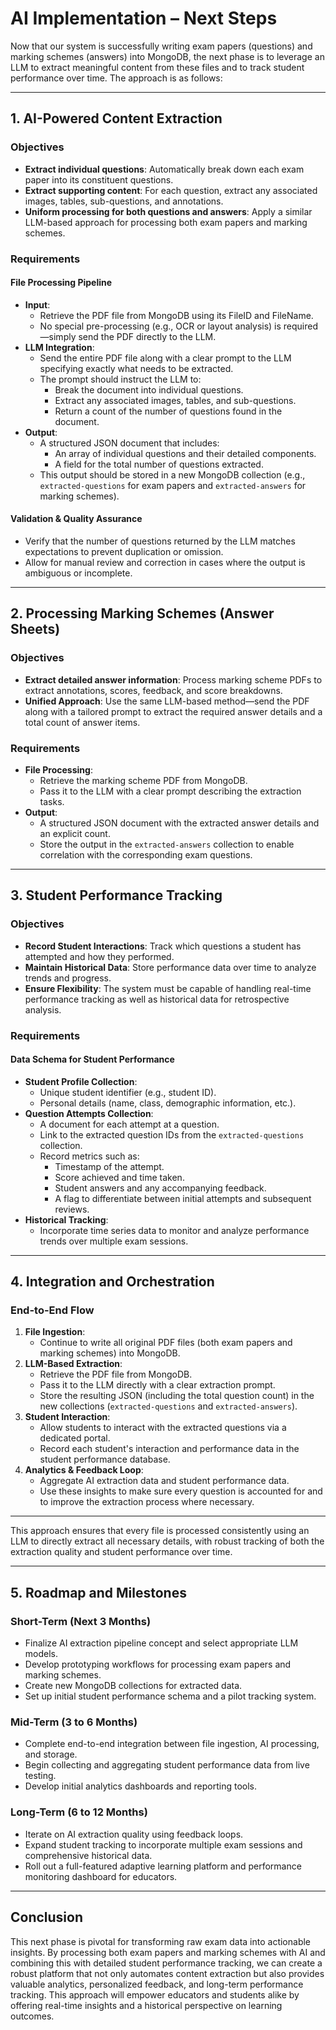 # AI Implementation – Next Steps

Now that our system is successfully writing exam papers (questions) and marking schemes (answers) into MongoDB, the next phase is to leverage an LLM to extract meaningful content from these files and to track student performance over time. The approach is as follows:

---

## 1. AI-Powered Content Extraction

### Objectives
- **Extract individual questions**: Automatically break down each exam paper into its constituent questions.
- **Extract supporting content**: For each question, extract any associated images, tables, sub-questions, and annotations.
- **Uniform processing for both questions and answers**: Apply a similar LLM-based approach for processing both exam papers and marking schemes.

### Requirements

#### File Processing Pipeline
- **Input**: 
  - Retrieve the PDF file from MongoDB using its FileID and FileName.
  - No special pre-processing (e.g., OCR or layout analysis) is required—simply send the PDF directly to the LLM.
- **LLM Integration**:
  - Send the entire PDF file along with a clear prompt to the LLM specifying exactly what needs to be extracted.
  - The prompt should instruct the LLM to:
    - Break the document into individual questions.
    - Extract any associated images, tables, and sub-questions.
    - Return a count of the number of questions found in the document.
- **Output**:
  - A structured JSON document that includes:
    - An array of individual questions and their detailed components.
    - A field for the total number of questions extracted.
  - This output should be stored in a new MongoDB collection (e.g., `extracted-questions` for exam papers and `extracted-answers` for marking schemes).

#### Validation & Quality Assurance
- Verify that the number of questions returned by the LLM matches expectations to prevent duplication or omission.
- Allow for manual review and correction in cases where the output is ambiguous or incomplete.

---

## 2. Processing Marking Schemes (Answer Sheets)

### Objectives
- **Extract detailed answer information**: Process marking scheme PDFs to extract annotations, scores, feedback, and score breakdowns.
- **Unified Approach**: Use the same LLM-based method—send the PDF along with a tailored prompt to extract the required answer details and a total count of answer items.

### Requirements
- **File Processing**:
  - Retrieve the marking scheme PDF from MongoDB.
  - Pass it to the LLM with a clear prompt describing the extraction tasks.
- **Output**:
  - A structured JSON document with the extracted answer details and an explicit count.
  - Store the output in the `extracted-answers` collection to enable correlation with the corresponding exam questions.

---

## 3. Student Performance Tracking

### Objectives
- **Record Student Interactions**: Track which questions a student has attempted and how they performed.
- **Maintain Historical Data**: Store performance data over time to analyze trends and progress.
- **Ensure Flexibility**: The system must be capable of handling real-time performance tracking as well as historical data for retrospective analysis.

### Requirements

#### Data Schema for Student Performance
- **Student Profile Collection**:
  - Unique student identifier (e.g., student ID).
  - Personal details (name, class, demographic information, etc.).
- **Question Attempts Collection**:
  - A document for each attempt at a question.
  - Link to the extracted question IDs from the `extracted-questions` collection.
  - Record metrics such as:
    - Timestamp of the attempt.
    - Score achieved and time taken.
    - Student answers and any accompanying feedback.
    - A flag to differentiate between initial attempts and subsequent reviews.
- **Historical Tracking**:
  - Incorporate time series data to monitor and analyze performance trends over multiple exam sessions.

---

## 4. Integration and Orchestration

### End-to-End Flow
1. **File Ingestion**:
   - Continue to write all original PDF files (both exam papers and marking schemes) into MongoDB.
2. **LLM-Based Extraction**:
   - Retrieve the PDF file from MongoDB.
   - Pass it to the LLM directly with a clear extraction prompt.
   - Store the resulting JSON (including the total question count) in the new collections (`extracted-questions` and `extracted-answers`).
3. **Student Interaction**:
   - Allow students to interact with the extracted questions via a dedicated portal.
   - Record each student's interaction and performance data in the student performance database.
4. **Analytics & Feedback Loop**:
   - Aggregate AI extraction data and student performance data.
   - Use these insights to make sure every question is accounted for and to improve the extraction process where necessary.

---

This approach ensures that every file is processed consistently using an LLM to directly extract all necessary details, with robust tracking of both the extraction quality and student performance over time.

---

## 5. Roadmap and Milestones

### Short-Term (Next 3 Months)
- Finalize AI extraction pipeline concept and select appropriate LLM models.
- Develop prototyping workflows for processing exam papers and marking schemes.
- Create new MongoDB collections for extracted data.
- Set up initial student performance schema and a pilot tracking system.

### Mid-Term (3 to 6 Months)
- Complete end-to-end integration between file ingestion, AI processing, and storage.
- Begin collecting and aggregating student performance data from live testing.
- Develop initial analytics dashboards and reporting tools.

### Long-Term (6 to 12 Months)
- Iterate on AI extraction quality using feedback loops.
- Expand student tracking to incorporate multiple exam sessions and comprehensive historical data.
- Roll out a full-featured adaptive learning platform and performance monitoring dashboard for educators.

---

## Conclusion

This next phase is pivotal for transforming raw exam data into actionable insights. By processing both exam papers and marking schemes with AI and combining this with detailed student performance tracking, we can create a robust platform that not only automates content extraction but also provides valuable analytics, personalized feedback, and long-term performance tracking. This approach will empower educators and students alike by offering real-time insights and a historical perspective on learning outcomes.